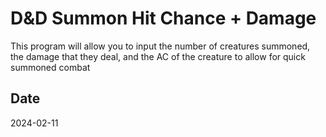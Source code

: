 # D&D Summon Hit Chance + Damage
This program will allow you to input the number of creatures summoned, the damage that they deal, and the AC of the creature to allow for quick summoned combat

## Date
2024-02-11